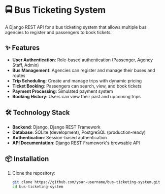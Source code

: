 # 🚍 Bus Ticketing System

A Django REST API for a bus ticketing system that allows multiple bus agencies to register and passengers to book tickets.

## ✨ Features

- **User Authentication**: Role-based authentication (Passenger, Agency Staff, Admin)
- **Bus Management**: Agencies can register and manage their buses and routes
- **Trip Scheduling**: Create and manage trips with dynamic pricing
- **Ticket Booking**: Passengers can search, view, and book tickets
- **Payment Processing**: Simulated payment system
- **Booking History**: Users can view their past and upcoming trips

## 🛠️ Technology Stack

- **Backend**: Django, Django REST Framework
- **Database**: SQLite (development), PostgreSQL (production-ready)
- **Authentication**: Session-based authentication
- **API Documentation**: Django REST Framework's browsable API

## 📦 Installation

1. Clone the repository:
   ```bash
   git clone https://github.com/your-username/bus-ticketing-system.git
   cd bus-ticketing-system